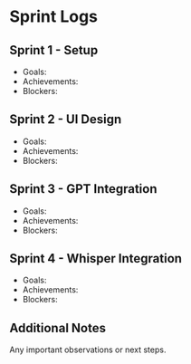 # Sprint Logs

## Sprint 1 - Setup
- Goals:
- Achievements:
- Blockers:

## Sprint 2 - UI Design
- Goals:
- Achievements:
- Blockers:

## Sprint 3 - GPT Integration
- Goals:
- Achievements:
- Blockers:

## Sprint 4 - Whisper Integration
- Goals:
- Achievements:
- Blockers:

## Additional Notes
Any important observations or next steps.
